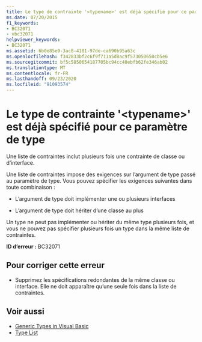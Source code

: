 ```yaml
---
title: Le type de contrainte '<typename>' est déjà spécifié pour ce paramètre de type
ms.date: 07/20/2015
f1_keywords:
- BC32071
- vbc32071
helpviewer_keywords:
- BC32071
ms.assetid: 6b0e85e9-3ac8-4181-97de-ca690b95a63c
ms.openlocfilehash: f342833bf2c6f9f711a5d8ac9f573050650cb5e6
ms.sourcegitcommit: bf5c5850654187705bc94cc40ebfb62fe346ab02
ms.translationtype: MT
ms.contentlocale: fr-FR
ms.lasthandoff: 09/23/2020
ms.locfileid: "91093574"
---
```

# <a name="constraint-type-typename-already-specified-for-this-type-parameter"></a>Le type de contrainte '\<typename>' est déjà spécifié pour ce paramètre de type

Une liste de contraintes inclut plusieurs fois une contrainte de classe ou d’interface.  
  
 Une liste de contraintes impose des exigences sur l’argument de type passé au paramètre de type. Vous pouvez spécifier les exigences suivantes dans toute combinaison :  
  
- L’argument de type doit implémenter une ou plusieurs interfaces  
  
- L’argument de type doit hériter d’une classe au plus  
  
 Un type ne peut pas implémenter ou hériter du même type plusieurs fois, et vous ne pouvez pas spécifier plusieurs fois un type dans la même liste de contraintes.  
  
 **ID d’erreur :** BC32071  
  
## <a name="to-correct-this-error"></a>Pour corriger cette erreur  
  
- Supprimez les spécifications redondantes de la même classe ou interface. Elle ne doit apparaître qu’une seule fois dans la liste de contraintes.  
  
## <a name="see-also"></a>Voir aussi

- [Generic Types in Visual Basic](../programming-guide/language-features/data-types/generic-types.md)
- [Type List](../language-reference/statements/type-list.md)
